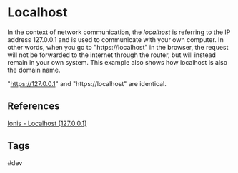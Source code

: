 # Localhost

In the context of network communication, the *localhost* is referring to the IP address 127.0.0.1 and is used to communicate with your own computer. In other words, when you go to "https://localhost" in the browser, the request will not be forwarded to the internet through the router, but will instead remain in your own system. This example also shows how localhost is also the domain name.  

"https://127.0.0.1" and "https://localhost" are identical.  

## References
[Ionis - Localhost (127.0.0.1)](https://www.ionos.com/digitalguide/server/know-how/localhost/)

## Tags
#dev
